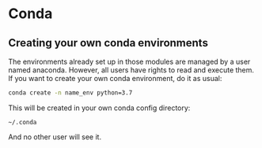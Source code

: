 # Conda

## Creating your own conda environments

The environments already set up in those modules are managed by a user named anaconda. However, all
users have rights to read and execute them. If you want to create your own conda environment, do it
as usual:

```bash
conda create -n name_env python=3.7
```

This will be created in your own conda config directory:

```
~/.conda
```

And no other user will see it.
